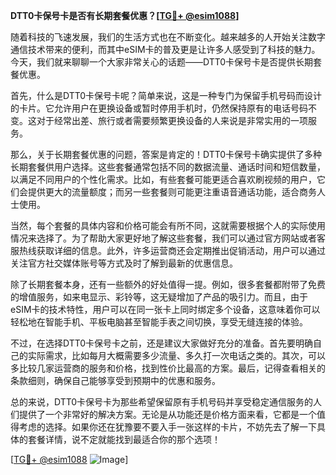 **DTT0卡保号卡是否有长期套餐优惠？[[TG💪+ @esim1088](https://t.me/s/esim1088)]**

随着科技的飞速发展，我们的生活方式也在不断变化。越来越多的人开始关注数字通信技术带来的便利，而其中eSIM卡的普及更是让许多人感受到了科技的魅力。今天，我们就来聊聊一个大家非常关心的话题——DTT0卡保号卡是否提供长期套餐优惠。

首先，什么是DTT0卡保号卡呢？简单来说，这是一种专门为保留手机号码而设计的卡片。它允许用户在更换设备或暂时停用手机时，仍然保持原有的电话号码不变。这对于经常出差、旅行或者需要频繁更换设备的人来说是非常实用的一项服务。

那么，关于长期套餐优惠的问题，答案是肯定的！DTT0卡保号卡确实提供了多种长期套餐供用户选择。这些套餐通常包括不同的数据流量、通话时间和短信数量，以满足不同用户的个性化需求。比如，有些套餐可能更适合喜欢刷视频的用户，它们会提供更大的流量额度；而另一些套餐则可能更注重语音通话功能，适合商务人士使用。

当然，每个套餐的具体内容和价格可能会有所不同，这就需要根据个人的实际使用情况来选择了。为了帮助大家更好地了解这些套餐，我们可以通过官方网站或者客服热线获取详细的信息。此外，许多运营商还会定期推出促销活动，用户可以通过关注官方社交媒体账号等方式及时了解到最新的优惠信息。

除了长期套餐本身，还有一些额外的好处值得一提。例如，很多套餐都附带了免费的增值服务，如来电显示、彩铃等，这无疑增加了产品的吸引力。而且，由于eSIM卡的技术特性，用户可以在同一张卡上同时绑定多个设备，这意味着你可以轻松地在智能手机、平板电脑甚至智能手表之间切换，享受无缝连接的体验。

不过，在选择DTT0卡保号卡之前，还是建议大家做好充分的准备。首先要明确自己的实际需求，比如每月大概需要多少流量、多久打一次电话之类的。其次，可以多比较几家运营商的服务和价格，找到性价比最高的方案。最后，记得查看相关的条款细则，确保自己能够享受到预期中的优惠和服务。

总的来说，DTT0卡保号卡为那些希望保留原有手机号码并享受稳定通信服务的人们提供了一个非常好的解决方案。无论是从功能还是价格方面来看，它都是一个值得考虑的选择。如果你还在犹豫要不要入手一张这样的卡片，不妨先去了解一下具体的套餐详情，说不定就能找到最适合你的那个选项！

[[TG💪+ @esim1088](https://t.me/s/esim1088) ![Image](https://i.postimg.cc/4NQfJmqS/Snipaste-2025-05-13-00-14-12.png)]